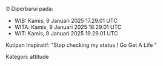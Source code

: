 ⏰ Diperbarui pada:
- WIB: Kamis, 9 Januari 2025 17.29.01 UTC
- WITA: Kamis, 9 Januari 2025 18.29.01 UTC
- WIT: Kamis, 9 Januari 2025 19.29.01 UTC

Kutipan Inspiratif:
"Stop checking my status ! Go Get A Life "


Kategori: attitude

